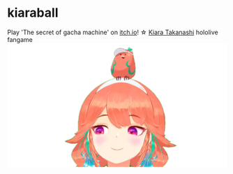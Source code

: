 # kiaraball
 
Play 'The secret of gacha machine' on [itch.io](https://mjolnika.itch.io/kikeriki-01)! ☆ [Kiara Takanashi](https://www.youtube.com/channel/UCHsx4Hqa-1ORjQTh9TYDhww) hololive fangame
![img](Assets/Sprites/kiara1.png)
